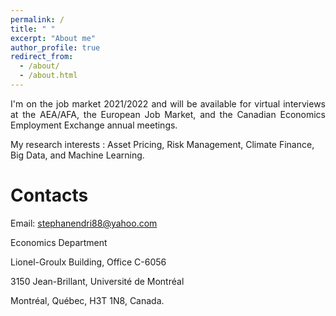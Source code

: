 ```yaml
---
permalink: /
title: " "
excerpt: "About me"
author_profile: true
redirect_from: 
  - /about/
  - /about.html
---
```


<div style="text-align: justify "> I'm on the job market 2021/2022 and will be available for virtual interviews at the AEA/AFA, the European Job Market, and the Canadian Economics Employment Exchange annual meetings. </div>
  
My research interests : Asset Pricing, Risk Management, Climate Finance, Big Data, and Machine Learning.

Contacts
======
Email:  [stephanendri88@yahoo.com](stephanendri88@yahoo.com)

Economics Department

Lionel-Groulx Building, Office C-6056

3150 Jean-Brillant, Université de Montréal

Montréal, Québec, H3T 1N8, Canada.
